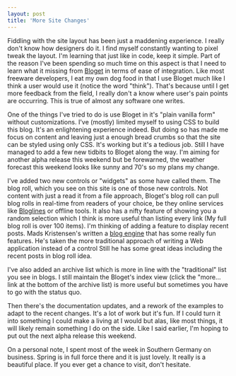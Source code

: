 ```yaml
---
layout: post  
title: 'More Site Changes'
---
```

Fiddling with the site layout has been just a maddening experience. I really don't know how designers do it. I find myself constantly wanting to pixel tweak the layout. I'm learning that just like in code, keep it simple. Part of the reason I've been spending so much time on this aspect is that I need to learn what it missing from [Bloget](/bloget) in terms of ease of integration. Like most freeware developers, I eat my own dog food in that I use Bloget much like I think a user would use it (notice the word "think"). That's because until I get more feedback from the field, I really don't a know where user's pain points are occurring. This is true of almost any software one writes.

One of the things I've tried to do is use Bloget in it's "plain vanilla form" without customizations. I've (mostly) limited myself to using CSS to build this blog. It's an enlightening experience indeed. But doing so has made me focus on content and leaving just a enough bread crumbs so that the site can be styled using only CSS. It's working but it's a tedious job. Still I have managed to add a few new tidbits to Bloget along the way. I'm aiming for another alpha release this weekend but be forewarned, the weather forecast this weekend looks like sunny and 70's so my plans my change.

I've added two new controls or "widgets" as some have called them. The blog roll, which you see on this site is one of those new controls. Not content with just a read it from a file approach, Bloget's blog roll can pull blog rolls in real-time from readers of your choice, be they online services like [Bloglines](http://www.bloglines.com/) or offline tools. It also has a nifty feature of showing you a random selection which I think is more useful than listing every link (My full blog roll is over 100 items). I'm thinking of adding a feature to display recent posts. Mads Kristensen's written a [blog engine](http://www.codeplex.com/blogengine/SourceControl/ListDownloadableCommits.aspx) that has some really fun features. He's taken the more traditional approach of writing a Web application instead of a control Still he has some great ideas including the recent posts in blog roll idea.

I've also added an archive list which is more in line with the "traditional" list you see in blogs. I still maintain the Bloget's index view (click the "more... link at the bottom of the archive list) is more useful but sometimes you have to go with the status quo.

Then there's the documentation updates, and a rework of the examples to adapt to the recent changes. It's a lot of work but it's fun. If I could turn it into something I could make a living at I would but alas, like most things, it will likely remain something I do on the side. Like I said earlier, I'm hoping to put out the next alpha release this weekend.

On a personal note, I spent most of the week in Southern Germany on business. Spring is in full force there and it is just lovely. It really is a beautiful place. If you ever get a chance to visit, don't hesitate. 
